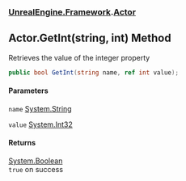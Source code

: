 ### [UnrealEngine.Framework](./UnrealEngine-Framework.md 'UnrealEngine.Framework').[Actor](./Actor.md 'UnrealEngine.Framework.Actor')
## Actor.GetInt(string, int) Method
Retrieves the value of the integer property  
```csharp
public bool GetInt(string name, ref int value);
```
#### Parameters
<a name='UnrealEngine-Framework-Actor-GetInt(string_int)-name'></a>
`name` [System.String](https://docs.microsoft.com/en-us/dotnet/api/System.String 'System.String')  
  
<a name='UnrealEngine-Framework-Actor-GetInt(string_int)-value'></a>
`value` [System.Int32](https://docs.microsoft.com/en-us/dotnet/api/System.Int32 'System.Int32')  
  
#### Returns
[System.Boolean](https://docs.microsoft.com/en-us/dotnet/api/System.Boolean 'System.Boolean')  
`true` on success  
